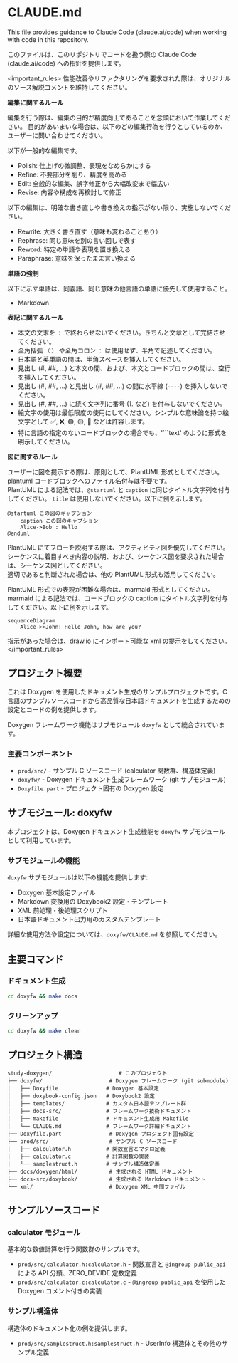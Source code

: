 # CLAUDE.md

This file provides guidance to Claude Code (claude.ai/code) when working with code in this repository.

このファイルは、このリポジトリでコードを扱う際の Claude Code (claude.ai/code) への指針を提供します。

<important_rules>
性能改善やリファクタリングを要求された際は、オリジナルのソース解説コメントを維持してください。

**編集に関するルール**

編集を行う際は、編集の目的が精度向上であることを念頭において作業してください。
目的があいまいな場合は、以下のどの編集行為を行うとしているのか、ユーザーに問い合わせてください。

以下が一般的な編集です。

+ Polish: 仕上げの微調整、表現をなめらかにする
+ Refine: 不要部分を削り、精度を高める
+ Edit: 全般的な編集、誤字修正から大幅改変まで幅広い
+ Revise: 内容や構成を再検討して修正

以下の編集は、明確な書き直しや書き換えの指示がない限り、実施しないでください。

+ Rewrite: 大きく書き直す（意味も変わることあり）
+ Rephrase: 同じ意味を別の言い回しで表す
+ Reword: 特定の単語や表現を置き換える
+ Paraphrase: 意味を保ったまま言い換える

**単語の強制**

以下に示す単語は、同義語、同じ意味の他言語の単語に優先して使用すること。

+ Markdown

**表記に関するルール**

+ 本文の文末を `：` で終わらせないでください。きちんと文章として完結させてください。
+ 全角括弧 `（` `）` や全角コロン `：` は使用せず、半角で記述してください。
+ 日本語と英単語の間は、半角スペースを挿入してください。
+ 見出し (#, ##, ...) と本文の間、および、本文とコードブロックの間は、空行を挿入してください。
+ 見出し (#, ##, ...) と見出し (#, ##, ...) の間に水平線 (`----`) を挿入しないでください。
+ 見出し (#, ##, ...) に続く文字列に番号 (1. など) を付与しないでください。
+ 絵文字の使用は最低限度の使用にしてください。シンプルな意味論を持つ絵文字として ✅, ❌, 🟢, 🟡, 🔴 などは許容します。
+ 特に言語の指定のないコードブロックの場合でも、'```text' のように形式を明示してください。

**図に関するルール**

ユーザーに図を提示する際は、原則として、PlantUML 形式としてください。  
plantuml コードブロックへのファイル名付与は不要です。  
PlantUML による記法では、`@startuml` と `caption` に同じタイトル文字列を付与してください。 `title` は使用しないでください。以下に例を示します。

```plantuml
@startuml この図のキャプション
    caption この図のキャプション
    Alice->Bob : Hello
@enduml
```

PlantUML にてフローを説明する際は、アクティビティ図を優先してください。  
シーケンスに着目すべき内容の説明、および、シーケンス図を要求された場合は、シーケンス図としてください。  
適切であると判断された場合は、他の PlantUML 形式も活用してください。

PlantUML 形式での表現が困難な場合は、marmaid 形式としてください。  
marmaid による記法では、コードブロックの caption にタイトル文字列を付与してください。以下に例を示します。

```{.mermaid caption="Mermaid の図キャプション"}
sequenceDiagram
    Alice->>John: Hello John, how are you?
```

指示があった場合は、draw.io にインポート可能な xml の提示をしてください。  
</important_rules>

## プロジェクト概要

これは Doxygen を使用したドキュメント生成のサンプルプロジェクトです。C 言語のサンプルソースコードから高品質な日本語ドキュメントを生成するための設定とコードの例を提供します。

Doxygen フレームワーク機能はサブモジュール `doxyfw` として統合されています。

### 主要コンポーネント

- `prod/src/` - サンプル C ソースコード (calculator 関数群、構造体定義)
- `doxyfw/` - Doxygen ドキュメント生成フレームワーク (git サブモジュール)
- `Doxyfile.part` - プロジェクト固有の Doxygen 設定

## サブモジュール: doxyfw

本プロジェクトは、Doxygen ドキュメント生成機能を `doxyfw` サブモジュールとして利用しています。

### サブモジュールの機能

`doxyfw` サブモジュールは以下の機能を提供します:

- Doxygen 基本設定ファイル
- Markdown 変換用の Doxybook2 設定・テンプレート
- XML 前処理・後処理スクリプト
- 日本語ドキュメント出力用のカスタムテンプレート

詳細な使用方法や設定については、`doxyfw/CLAUDE.md` を参照してください。

## 主要コマンド

### ドキュメント生成

```bash
cd doxyfw && make docs
```

### クリーンアップ

```bash
cd doxyfw && make clean
```

## プロジェクト構造

```text
study-doxygen/                     # このプロジェクト
├── doxyfw/                     # Doxygen フレームワーク (git submodule)
│   ├── Doxyfile               # Doxygen 基本設定
│   ├── doxybook-config.json   # Doxybook2 設定
│   ├── templates/             # カスタム日本語テンプレート群
│   ├── docs-src/              # フレームワーク技術ドキュメント
│   ├── makefile               # ドキュメント生成用 Makefile
│   └── CLAUDE.md              # フレームワーク詳細ドキュメント
├── Doxyfile.part               # Doxygen プロジェクト固有設定
├── prod/src/                   # サンプル C ソースコード
│   ├── calculator.h           # 関数宣言とマクロ定義
│   ├── calculator.c           # 計算関数の実装
│   └── samplestruct.h         # サンプル構造体定義
├── docs/doxygen/html/          # 生成される HTML ドキュメント
├── docs-src/doxybook/          # 生成される Markdown ドキュメント
└── xml/                        # Doxygen XML 中間ファイル
```

## サンプルソースコード

### calculator モジュール

基本的な数値計算を行う関数群のサンプルです。

- `prod/src/calculator.h:calculator.h` - 関数宣言と `@ingroup public_api` による API 分類、ZERO_DEVIDE 定数定義
- `prod/src/calculator.c:calculator.c` - `@ingroup public_api` を使用した Doxygen コメント付きの実装

### サンプル構造体

構造体のドキュメント化の例を提供します。

- `prod/src/samplestruct.h:samplestruct.h` - UserInfo 構造体とその他のサンプル定義
